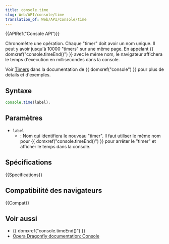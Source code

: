 ```yaml
---
title: console.time
slug: Web/API/console/time
translation_of: Web/API/Console/time
---
```


{{APIRef("Console API")}}

Chronomètre une opération. Chaque "timer" doit avoir un nom unique. Il peut y avoir jusqu'à 10000 "timers" sur une même page. En appelant {{ domxref("console.timeEnd()") }} avec le même nom, le navigateur affichera le temps d'execution en millisecondes dans la console.

Voir [Timers](/fr/docs/Web/API/console#Timers) dans la documentation de {{ domxref("console") }} pour plus de details et d'exemples.

## Syntaxe

```js
console.time(label);
```

## Paramètres

- `label`
  - : Nom qui identifiera le nouveau "timer". Il faut utiliser le même nom pour {{ domxref("console.timeEnd()") }} pour arrêter le "timer" et afficher le temps dans la console.

## Spécifications

{{Specifications}}

## Compatibilité des navigateurs

{{Compat}}

## Voir aussi

- {{ domxref("console.timeEnd()") }}
- [Opera Dragonfly documentation: Console](http://www.opera.com/dragonfly/documentation/console/)
